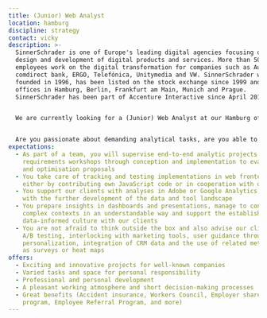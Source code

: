 ```yaml
---
title: (Junior) Web Analyst
location: hamburg
discipline: strategy
contact: vicky
description: >-
  SinnerSchrader is one of Europe's leading digital agencies focusing on the
  design and development of digital products and services. More than 500
  employees work on the digital transformation for companies such as Audi,
  comdirect bank, ERGO, Telefónica, Unitymedia and VW. SinnerSchrader was
  founded in 1996, has been listed on the stock exchange since 1999 and has
  offices in Hamburg, Berlin, Frankfurt am Main, Munich and Prague.
  SinnerSchrader has been part of Accenture Interactive since April 2017.


  We are currently looking for a (Junior) Web Analyst at our Hamburg office.


  Are you passionate about demanding analytical tasks, are you able to work with different business models and do you want to sustainably improve digital platforms of the various markets and industries for users and business? In Team Data, we help our clients to better understand and address interactive consumers by supporting strategic and operational measures with data and analysis. Our projects include all activities from tool selection and design through deep-dive analyses and recommendations for action up to monitoring tests and personalisation measures.
expectations:
  - As part of a team, you will supervise end-to-end analytic projects from
    requirements workshops through conception and implementation to evaluations
    and optimisation proposals
  - You take care of tracking and testing implementations in web frontends
    either by contributing own JavaScript code or in cooperation with developers
  - You support our clients with analyses in Adobe or Google Analytics and help
    with the further development of the data and tool landscape
  - You prepare insights in dashboards and presentations, manage to convey even
    complex contexts in an understandable way and support the establishment of a
    data-informed culture with our clients
  - You are not afraid to think outside the box and also advise our clients on
    A/B testing, interlocking with marketing tools, user guidance through
    personalization, integration of CRM data and the use of related methods such
    as surveys or heat maps
offers:
  - Exciting and innovative projects for well-known companies
  - Varied tasks and space for personal responsibility
  - Professional and personal development
  - A pleasant working atmosphere and short decision-making processes
  - Great benefits (Accident insurance, Workers Council, Employer share purchase
    program, Employee Referral Program, and more)
---
```


